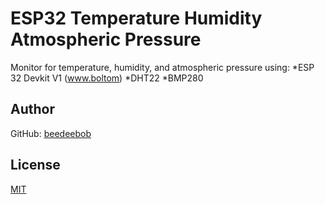 # ESP32 Temperature Humidity Atmospheric Pressure
Monitor for temperature, humidity, and atmospheric pressure using:
*ESP 32 Devkit V1 (www.boltom)
*DHT22
*BMP280

## Author

GitHub: [beedeebob](https://github.com/beedeebob)<br>

## License

[MIT](LICENSE)